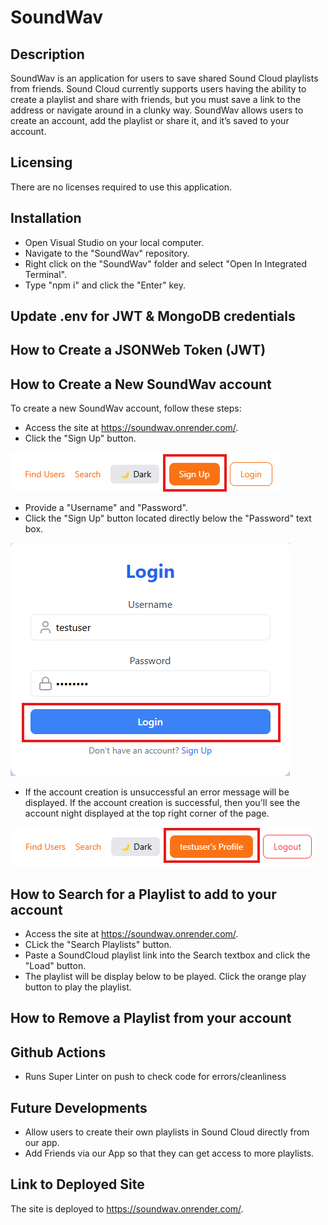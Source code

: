# SoundWav

## Description
SoundWav is an application for users to save shared Sound Cloud playlists from friends. Sound Cloud currently supports users having the ability to create a playlist and share with friends, but you must save a link to the address or navigate around in a clunky way. SoundWav allows users to create an account, add the playlist or share it, and it’s saved to your account.

## Licensing
There are no licenses required to use this application.

## Installation
- Open Visual Studio on your local computer.
- Navigate to the "SoundWav" repository.
- Right click on the "SoundWav" folder and select "Open In Integrated Terminal".
- Type "npm i" and click the "Enter" key.

## Update .env for JWT & MongoDB credentials

## How to Create a JSONWeb Token (JWT)

## How to Create a New SoundWav account
To create a new SoundWav account, follow these steps:

- Access the site at https://soundwav.onrender.com/.
- Click the "Sign Up" button.

![Sign_Up_Button](./src/assets/images/01_Sign_Up_button.png)

- Provide a "Username" and "Password".
- Click the "Sign Up" button located directly below the "Password" text box.

![Create_Account_Button](./src/assets/images/02_Create_Account.png)

- If the account creation is unsuccessful an error message will be displayed. If the account creation is successful, then you'll see the account night displayed at the top right corner of the page.

![User_Profile_Logged_In](src/assets/images/03_Account_Creation.png)

## How to Search for a Playlist to add to your account
- Access the site at https://soundwav.onrender.com/.
- CLick the "Search Playlists" button.
- Paste a SoundCloud playlist link into the Search textbox and click the "Load" button.
- The playlist will be display below to be played. Click the orange play button to play the playlist.

## How to Remove a Playlist from your account

## Github Actions
- Runs Super Linter on push to check code for errors/cleanliness

## Future Developments
-	Allow users to create their own playlists in Sound Cloud directly from our app.
-	Add Friends via our App so that they can get access to more playlists.

## Link to Deployed Site
The site is deployed to https://soundwav.onrender.com/.
